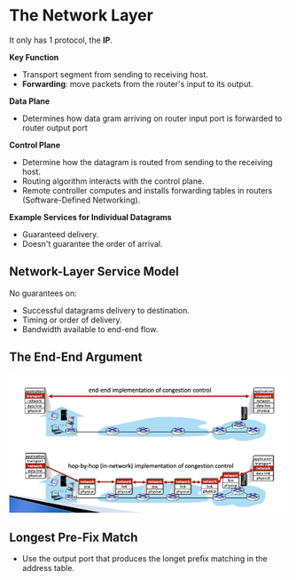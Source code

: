 # The Network Layer

It only has 1 protocol, the **IP**.

**Key Function**
* Transport segment from sending to receiving host.
* **Forwarding**: move packets from the router's input to its output.

**Data Plane**
* Determines how data gram arriving on router input port is forwarded to router output port

**Control Plane**
* Determine how the datagram is routed from sending to the receiving host.
* Routing algorithm interacts with the control plane.
* Remote controller computes and installs forwarding tables in routers (Software-Defined Networking).

**Example Services for Individual Datagrams**
* Guaranteed delivery.
* Doesn't guarantee the order of arrival.

## Network-Layer Service Model
No guarantees on:
* Successful datagrams delivery to destination.
* Timing or order of delivery.
* Bandwidth available to end-end flow.

## The End-End Argument
![Figure9](../image/Figure9.png)


## Longest Pre-Fix Match
* Use the output port that produces the longet prefix matching in the address table.
